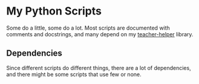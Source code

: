 # My Python Scripts

Some do a little, some do a lot. Most scripts are documented with comments and
docstrings, and many depend on my [teacher-helper](https://github.com/jdevries3133/teacher-helper)
library.

## Dependencies

Since different scripts do different things, there are a lot of dependencies,
and there might be some scripts that use few or none.
